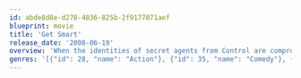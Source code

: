 ```yaml
---
id: abde8d8e-d278-4836-825b-2f9177071aef
blueprint: movie
title: 'Get Smart'
release_date: '2008-06-19'
overview: 'When the identities of secret agents from Control are compromised, the Chief promotes hapless but eager analyst Maxwell Smart and teams him with stylish, capable Agent 99, the only spy whose cover remains intact. Can they work together to thwart the evil plans of KAOS and its crafty operative?'
genres: '[{"id": 28, "name": "Action"}, {"id": 35, "name": "Comedy"}, {"id": 53, "name": "Thriller"}]'
---
```


